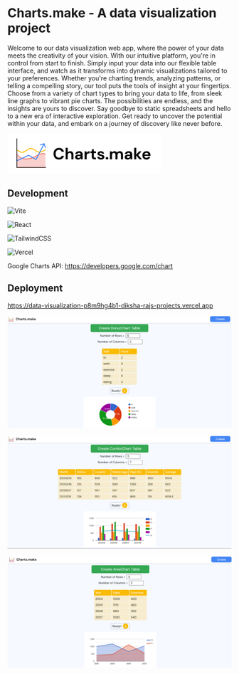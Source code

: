 # Charts.make - A data visualization project

Welcome to our data visualization web app, where the power of your data meets the creativity of your vision. With our intuitive platform, you're in control from start to finish. Simply input your data into our flexible table interface, and watch as it transforms into dynamic visualizations tailored to your preferences. Whether you're charting trends, analyzing patterns, or telling a compelling story, our tool puts the tools of insight at your fingertips. Choose from a variety of chart types to bring your data to life, from sleek line graphs to vibrant pie charts. The possibilities are endless, and the insights are yours to discover. Say goodbye to static spreadsheets and hello to a new era of interactive exploration. Get ready to uncover the potential within your data, and embark on a journey of discovery like never before.

![Logo](./public/Slice.png)

## Development

![Vite](https://img.shields.io/badge/vite-%23646CFF.svg?style=for-the-badge&logo=vite&logoColor=white)

![React](https://img.shields.io/badge/react-%2320232a.svg?style=for-the-badge&logo=react&logoColor=%2361DAFB)

![TailwindCSS](https://img.shields.io/badge/tailwindcss-%2338B2AC.svg?style=for-the-badge&logo=tailwind-css&logoColor=white)

![Vercel](https://img.shields.io/badge/vercel-%23000000.svg?style=for-the-badge&logo=vercel&logoColor=white)

Google Charts API: https://developers.google.com/chart

## Deployment

https://data-visualization-p8m9hg4b1-diksha-rajs-projects.vercel.app

![screeshot1](./src/screenshots/Screenshot%202024-05-11%20175021.png)

![screeshot](./src/screenshots/Screenshot%202024-05-11%20174852.png)

![screeshot1](./src/screenshots/Screenshot%202024-05-11%20174502.png)
